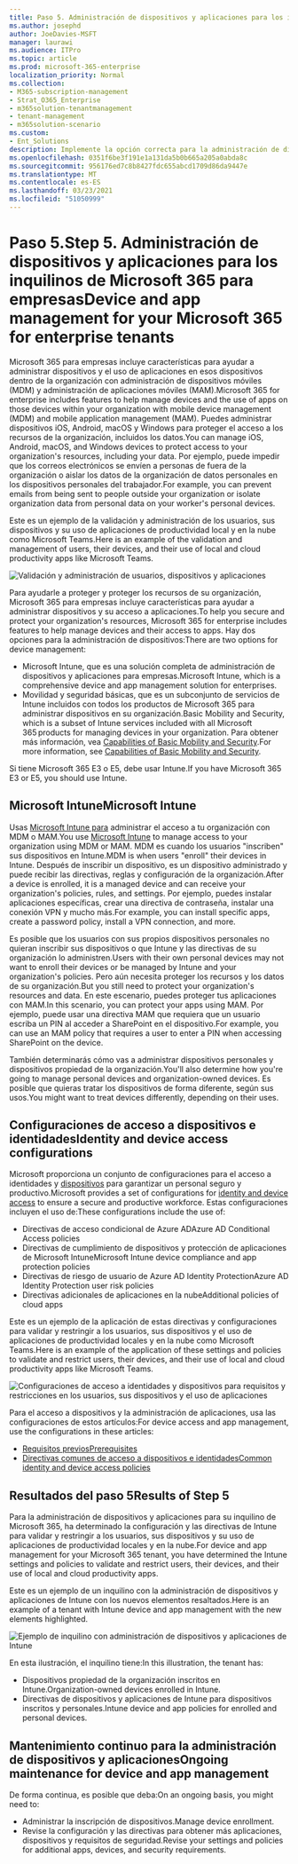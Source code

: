 ```yaml
---
title: Paso 5. Administración de dispositivos y aplicaciones para los inquilinos de Microsoft 365 para empresas
ms.author: josephd
author: JoeDavies-MSFT
manager: laurawi
ms.audience: ITPro
ms.topic: article
ms.prod: microsoft-365-enterprise
localization_priority: Normal
ms.collection:
- M365-subscription-management
- Strat_O365_Enterprise
- m365solution-tenantmanagement
- tenant-management
- m365solution-scenario
ms.custom:
- Ent_Solutions
description: Implemente la opción correcta para la administración de dispositivos y aplicaciones para los inquilinos de Microsoft 365.
ms.openlocfilehash: 0351f6be3f191e1a131da5b0b665a205a0abda8c
ms.sourcegitcommit: 956176ed7c8b8427fdc655abcd1709d86da9447e
ms.translationtype: MT
ms.contentlocale: es-ES
ms.lasthandoff: 03/23/2021
ms.locfileid: "51050999"
---
```

# <a name="step-5-device-and-app-management-for-your-microsoft-365-for-enterprise-tenants"></a><span data-ttu-id="ba593-104">Paso 5.</span><span class="sxs-lookup"><span data-stu-id="ba593-104">Step 5.</span></span> <span data-ttu-id="ba593-105">Administración de dispositivos y aplicaciones para los inquilinos de Microsoft 365 para empresas</span><span class="sxs-lookup"><span data-stu-id="ba593-105">Device and app management for your Microsoft 365 for enterprise tenants</span></span>

<span data-ttu-id="ba593-106">Microsoft 365 para empresas incluye características para ayudar a administrar dispositivos y el uso de aplicaciones en esos dispositivos dentro de la organización con administración de dispositivos móviles (MDM) y administración de aplicaciones móviles (MAM).</span><span class="sxs-lookup"><span data-stu-id="ba593-106">Microsoft 365 for enterprise includes features to help manage devices and the use of apps on those devices within your organization with mobile device management (MDM) and mobile application management (MAM).</span></span> <span data-ttu-id="ba593-107">Puedes administrar dispositivos iOS, Android, macOS y Windows para proteger el acceso a los recursos de la organización, incluidos los datos.</span><span class="sxs-lookup"><span data-stu-id="ba593-107">You can manage iOS, Android, macOS, and Windows devices to protect access to your organization's resources, including your data.</span></span> <span data-ttu-id="ba593-108">Por ejemplo, puede impedir que los correos electrónicos se envíen a personas de fuera de la organización o aislar los datos de la organización de datos personales en los dispositivos personales del trabajador.</span><span class="sxs-lookup"><span data-stu-id="ba593-108">For example, you can prevent emails from being sent to people outside your organization or isolate organization data from personal data on your worker's personal devices.</span></span>

<span data-ttu-id="ba593-109">Este es un ejemplo de la validación y administración de los usuarios, sus dispositivos y su uso de aplicaciones de productividad local y en la nube como Microsoft Teams.</span><span class="sxs-lookup"><span data-stu-id="ba593-109">Here is an example of the validation and management of users, their devices, and their use of local and cloud productivity apps like Microsoft Teams.</span></span>

![Validación y administración de usuarios, dispositivos y aplicaciones](../media/tenant-management-overview/tenant-management-device-app-mgmt.png)

<span data-ttu-id="ba593-111">Para ayudarle a proteger y proteger los recursos de su organización, Microsoft 365 para empresas incluye características para ayudar a administrar dispositivos y su acceso a aplicaciones.</span><span class="sxs-lookup"><span data-stu-id="ba593-111">To help you secure and protect your organization's resources, Microsoft 365 for enterprise includes features to help manage devices and their access to apps.</span></span> <span data-ttu-id="ba593-112">Hay dos opciones para la administración de dispositivos:</span><span class="sxs-lookup"><span data-stu-id="ba593-112">There are two options for device management:</span></span>

- <span data-ttu-id="ba593-113">Microsoft Intune, que es una solución completa de administración de dispositivos y aplicaciones para empresas.</span><span class="sxs-lookup"><span data-stu-id="ba593-113">Microsoft Intune, which is a comprehensive device and app management solution for enterprises.</span></span>
- <span data-ttu-id="ba593-114">Movilidad y seguridad básicas, que es un subconjunto de servicios de Intune incluidos con todos los productos de Microsoft 365 para administrar dispositivos en su organización.</span><span class="sxs-lookup"><span data-stu-id="ba593-114">Basic Mobility and Security, which is a subset of Intune services included with all Microsoft 365 products for managing devices in your organization.</span></span> <span data-ttu-id="ba593-115">Para obtener más información, vea [Capabilities of Basic Mobility and Security](../admin/basic-mobility-security/capabilities.md).</span><span class="sxs-lookup"><span data-stu-id="ba593-115">For more information, see [Capabilities of Basic Mobility and Security](../admin/basic-mobility-security/capabilities.md).</span></span>

<span data-ttu-id="ba593-116">Si tiene Microsoft 365 E3 o E5, debe usar Intune.</span><span class="sxs-lookup"><span data-stu-id="ba593-116">If you have Microsoft 365 E3 or E5, you should use Intune.</span></span>

## <a name="microsoft-intune"></a><span data-ttu-id="ba593-117">Microsoft Intune</span><span class="sxs-lookup"><span data-stu-id="ba593-117">Microsoft Intune</span></span>

<span data-ttu-id="ba593-118">Usas [Microsoft Intune para](/mem/intune/fundamentals/planning-guide) administrar el acceso a tu organización con MDM o MAM.</span><span class="sxs-lookup"><span data-stu-id="ba593-118">You use [Microsoft Intune](/mem/intune/fundamentals/planning-guide) to manage access to your organization using MDM or MAM.</span></span> <span data-ttu-id="ba593-119">MDM es cuando los usuarios "inscriben" sus dispositivos en Intune.</span><span class="sxs-lookup"><span data-stu-id="ba593-119">MDM is when users "enroll" their devices in Intune.</span></span> <span data-ttu-id="ba593-120">Después de inscribir un dispositivo, es un dispositivo administrado y puede recibir las directivas, reglas y configuración de la organización.</span><span class="sxs-lookup"><span data-stu-id="ba593-120">After a device is enrolled, it is a managed device and can receive your organization's  policies, rules, and settings.</span></span> <span data-ttu-id="ba593-121">Por ejemplo, puedes instalar aplicaciones específicas, crear una directiva de contraseña, instalar una conexión VPN y mucho más.</span><span class="sxs-lookup"><span data-stu-id="ba593-121">For example, you can install specific apps, create a password policy, install a VPN connection, and more.</span></span>

<span data-ttu-id="ba593-122">Es posible que los usuarios con sus propios dispositivos personales no quieran inscribir sus dispositivos o que Intune y las directivas de su organización lo administren.</span><span class="sxs-lookup"><span data-stu-id="ba593-122">Users with their own personal devices may not want to enroll their devices or be managed by Intune and your organization's policies.</span></span> <span data-ttu-id="ba593-123">Pero aún necesita proteger los recursos y los datos de su organización.</span><span class="sxs-lookup"><span data-stu-id="ba593-123">But you still need to protect your organization's resources and data.</span></span> <span data-ttu-id="ba593-124">En este escenario, puedes proteger tus aplicaciones con MAM.</span><span class="sxs-lookup"><span data-stu-id="ba593-124">In this scenario, you can protect your apps using MAM.</span></span> <span data-ttu-id="ba593-125">Por ejemplo, puede usar una directiva MAM que requiera que un usuario escriba un PIN al acceder a SharePoint en el dispositivo.</span><span class="sxs-lookup"><span data-stu-id="ba593-125">For example, you can use an MAM policy that requires a user to enter a PIN when accessing SharePoint on the device.</span></span>

<span data-ttu-id="ba593-126">También determinarás cómo vas a administrar dispositivos personales y dispositivos propiedad de la organización.</span><span class="sxs-lookup"><span data-stu-id="ba593-126">You'll also determine how you're going to manage personal devices and organization-owned devices.</span></span> <span data-ttu-id="ba593-127">Es posible que quieras tratar los dispositivos de forma diferente, según sus usos.</span><span class="sxs-lookup"><span data-stu-id="ba593-127">You might want to treat devices differently, depending on their uses.</span></span>

## <a name="identity-and-device-access-configurations"></a><span data-ttu-id="ba593-128">Configuraciones de acceso a dispositivos e identidades</span><span class="sxs-lookup"><span data-stu-id="ba593-128">Identity and device access configurations</span></span>

<span data-ttu-id="ba593-129">Microsoft proporciona un conjunto de configuraciones para el acceso a identidades y [dispositivos](../security/defender-365-security/microsoft-365-policies-configurations.md) para garantizar un personal seguro y productivo.</span><span class="sxs-lookup"><span data-stu-id="ba593-129">Microsoft provides a set of configurations for [identity and device access](../security/defender-365-security/microsoft-365-policies-configurations.md) to ensure a secure and productive workforce.</span></span> <span data-ttu-id="ba593-130">Estas configuraciones incluyen el uso de:</span><span class="sxs-lookup"><span data-stu-id="ba593-130">These configurations include the use of:</span></span>

- <span data-ttu-id="ba593-131">Directivas de acceso condicional de Azure AD</span><span class="sxs-lookup"><span data-stu-id="ba593-131">Azure AD Conditional Access policies</span></span>
- <span data-ttu-id="ba593-132">Directivas de cumplimiento de dispositivos y protección de aplicaciones de Microsoft Intune</span><span class="sxs-lookup"><span data-stu-id="ba593-132">Microsoft Intune device compliance and app protection policies</span></span>
- <span data-ttu-id="ba593-133">Directivas de riesgo de usuario de Azure AD Identity Protection</span><span class="sxs-lookup"><span data-stu-id="ba593-133">Azure AD Identity Protection user risk policies</span></span>
- <span data-ttu-id="ba593-134">Directivas adicionales de aplicaciones en la nube</span><span class="sxs-lookup"><span data-stu-id="ba593-134">Additional policies of cloud apps</span></span>

<span data-ttu-id="ba593-135">Este es un ejemplo de la aplicación de estas directivas y configuraciones para validar y restringir a los usuarios, sus dispositivos y el uso de aplicaciones de productividad locales y en la nube como Microsoft Teams.</span><span class="sxs-lookup"><span data-stu-id="ba593-135">Here is an example of the application of these settings and policies to validate and restrict users, their devices, and their use of local and cloud productivity apps like Microsoft Teams.</span></span>

![Configuraciones de acceso a identidades y dispositivos para requisitos y restricciones en los usuarios, sus dispositivos y el uso de aplicaciones](../media/tenant-management-overview/tenant-management-device-app-mgmt-golden-config.png)

<span data-ttu-id="ba593-137">Para el acceso a dispositivos y la administración de aplicaciones, usa las configuraciones de estos artículos:</span><span class="sxs-lookup"><span data-stu-id="ba593-137">For device access and app management, use the configurations in these articles:</span></span>

- [<span data-ttu-id="ba593-138">Requisitos previos</span><span class="sxs-lookup"><span data-stu-id="ba593-138">Prerequisites</span></span>](../security/defender-365-security/identity-access-prerequisites.md)
- [<span data-ttu-id="ba593-139">Directivas comunes de acceso a dispositivos e identidades</span><span class="sxs-lookup"><span data-stu-id="ba593-139">Common identity and device access policies</span></span>](../security/defender-365-security/identity-access-policies.md)

## <a name="results-of-step-5"></a><span data-ttu-id="ba593-140">Resultados del paso 5</span><span class="sxs-lookup"><span data-stu-id="ba593-140">Results of Step 5</span></span>

<span data-ttu-id="ba593-141">Para la administración de dispositivos y aplicaciones para su inquilino de Microsoft 365, ha determinado la configuración y las directivas de Intune para validar y restringir a los usuarios, sus dispositivos y su uso de aplicaciones de productividad locales y en la nube.</span><span class="sxs-lookup"><span data-stu-id="ba593-141">For device and app management for your Microsoft 365 tenant, you have determined the Intune settings and policies to validate and restrict users, their devices, and their use of local and cloud productivity apps.</span></span>

<span data-ttu-id="ba593-142">Este es un ejemplo de un inquilino con la administración de dispositivos y aplicaciones de Intune con los nuevos elementos resaltados.</span><span class="sxs-lookup"><span data-stu-id="ba593-142">Here is an example of a tenant with Intune device and app management with the new elements highlighted.</span></span>

![Ejemplo de inquilino con administración de dispositivos y aplicaciones de Intune](../media/tenant-management-overview/tenant-management-tenant-build-step5.png)

<span data-ttu-id="ba593-144">En esta ilustración, el inquilino tiene:</span><span class="sxs-lookup"><span data-stu-id="ba593-144">In this illustration, the tenant has:</span></span>

- <span data-ttu-id="ba593-145">Dispositivos propiedad de la organización inscritos en Intune.</span><span class="sxs-lookup"><span data-stu-id="ba593-145">Organization-owned devices enrolled in Intune.</span></span>
- <span data-ttu-id="ba593-146">Directivas de dispositivos y aplicaciones de Intune para dispositivos inscritos y personales.</span><span class="sxs-lookup"><span data-stu-id="ba593-146">Intune device and app policies for enrolled and personal devices.</span></span>

## <a name="ongoing-maintenance-for-device-and-app-management"></a><span data-ttu-id="ba593-147">Mantenimiento continuo para la administración de dispositivos y aplicaciones</span><span class="sxs-lookup"><span data-stu-id="ba593-147">Ongoing maintenance for device and app management</span></span>

<span data-ttu-id="ba593-148">De forma continua, es posible que deba:</span><span class="sxs-lookup"><span data-stu-id="ba593-148">On an ongoing basis, you might need to:</span></span> 

- <span data-ttu-id="ba593-149">Administrar la inscripción de dispositivos.</span><span class="sxs-lookup"><span data-stu-id="ba593-149">Manage device enrollment.</span></span>
- <span data-ttu-id="ba593-150">Revise la configuración y las directivas para obtener más aplicaciones, dispositivos y requisitos de seguridad.</span><span class="sxs-lookup"><span data-stu-id="ba593-150">Revise your settings and policies for additional apps, devices, and security requirements.</span></span>